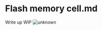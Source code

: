# Flash memory cell.md
Write up WIP
![unknown](https://user-images.githubusercontent.com/26210075/153851595-29f9c1e5-fe4f-4be1-9726-e0b106aef300.png)

